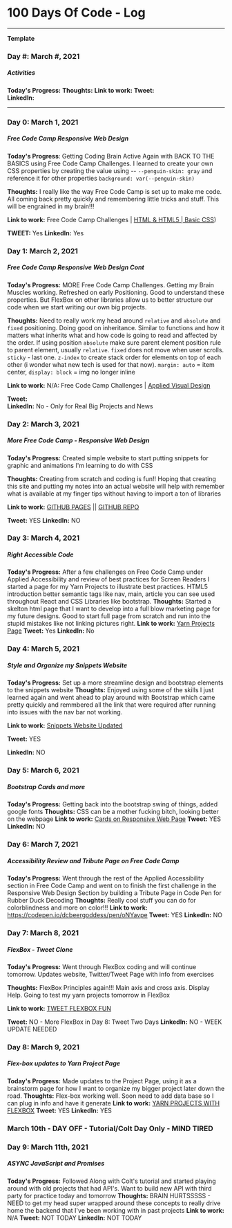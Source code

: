 # 100 Days Of Code - Log

<hr>

**Template**

### Day #: March #, 2021
##### Activities

**Today's Progress:** 
**Thoughts:** 
**Link to work:** 
**Tweet:**  
**LinkedIn:** 

<hr>

### Day 0: March 1, 2021
##### Free Code Camp Responsive Web Design

**Today's Progress**: Getting Coding Brain Active Again with BACK TO THE BASICS using Free Code Camp Challenges. I learned to create your own CSS properties by creating the value using -- `--penguin-skin: gray` and reference it for other properties `background: var(--penguin-skin)`

**Thoughts:** I really like the way Free Code Camp is set up to make me code. All coming back pretty quickly and remembering little tricks and stuff. This will be engrained in my brain!!!

**Link to work:** Free Code Camp Challenges | [HTML & HTML5 | Basic CSS](https://www.freecodecamp.org/learn/responsive-web-design/))

**TWEET:** Yes
**LinkedIn:** Yes

### Day 1: March 2, 2021
##### Free Code Camp Responsive Web Design Cont

**Today's Progress:** MORE Free Code Camp Challenges. Getting my Brain Muscles working. Refreshed on early Positioning. Good to understand these properties. But FlexBox on other libraries allow us to better structure our code when we start writing our own big projects. 

**Thoughts:** Need to really work my head around `relative` and `absolute` and `fixed` positioning. Doing good on inheritance. Similar to functions and how it matters what inherits what and how code is going to read and affected by the order. If using position `absolute` make sure parent element position rule to parent element, usually `relative`. `fixed` does not move when user scrolls. `sticky` - last one. `z-index` to create stack order for elements on top of each other (i wonder what new tech is used for that now). `margin: auto` = item center, `display: block` = img no longer inline

**Link to work:** N/A: Free Code Camp Challenges | [Applied Visual Design](https://www.freecodecamp.org/learn/responsive-web-design/)

**Tweet:**  
**LinkedIn:** No - Only for Real Big Projects and News

### Day 2: March 3, 2021
##### More Free Code Camp - Responsive Web Design

**Today's Progress:** Created simple website to start putting snippets for graphic and animations I'm learning to do with CSS

**Thoughts:** Creating from scratch and coding is fun!! Hoping that creating this site and putting my notes into an actual website will help with remember what is available at my finger tips without having to import a ton of libraries 

**Link to work:** [GITHUB PAGES](https://dcbeergoddess.github.io/free-code-camp-snippets/) || [GITHUB REPO](https://github.com/dcbeergoddess/free-code-camp-snippets)

**Tweet:** YES 
**LinkedIn:** NO

### Day 3: March 4, 2021
##### Right Accessible Code

**Today's Progress:** After a few challenges on Free Code Camp under Applied Accessibility and review of best practices for Screen Readers I started a page for my Yarn Projects to illustrate best practices. HTML5 introduction better semantic tags like nav, main, article you can see used throughout React and CSS Libraries like bootstrap. 
**Thoughts:** Started a skelton html page that I want to develop into a full blow marketing page for my future designs. Good to start full page from scratch and run into the stupid mistakes like not linking pictures right. 
**Link to work:** [Yarn Projects Page](https://dcbeergoddess.github.io/free-code-camp-snippets/pages/accessibility.html)
**Tweet:**  Yes
**LinkedIn:** No

### Day 4: March 5, 2021
##### Style and Organize my Snippets Website

**Today's Progress:** Set up a more streamline design and bootstrap elements to the snippets website
**Thoughts:** Enjoyed using some of the skills I just learned again and went ahead to play around with Bootstrap which came pretty quickly and remmbered all the link that were required after running into issues with the nav bar not working. 

**Link to work:** [Snippets Website Updated](https://dcbeergoddess.github.io/free-code-camp-snippets/)

**Tweet:**  YES

**LinkedIn:** NO

### Day 5: March 6, 2021
##### Bootstrap Cards and more

**Today's Progress:** Getting back into the bootstrap swing of things, added google fonts
**Thoughts:** CSS can be a mother fucking bitch, looking better on the webpage 
**Link to work:** [Cards on Responsive Web Page](file:///Users/dcbeergoddess/Documents/free-code-camp-snippets/pages/responsive-web-design.html)
**Tweet:** YES
**LinkedIn:** NO

### Day 6: March 7, 2021
##### Accessibility Review and Tribute Page on Free Code Camp

**Today's Progress:** Went through the rest of the Applied Accessibility section in Free Code Camp and went on to finish the first challenge in the Responsive Web Design Section by building a Tribute Page in Code Pen for Rubber Duck Decoding 
**Thoughts:** Really cool stuff you can do for colorblindness and more on color!!!
**Link to work:** https://codepen.io/dcbeergoddess/pen/oNYavpe
**Tweet:**  YES
**LinkedIn:** NO

### Day 7: March 8, 2021
##### FlexBox - Tweet Clone

**Today's Progress:** Went through FlexBox coding and will continue tomorrow. Updates website, Twitter/Tweet Page with info from exercises

**Thoughts:** FlexBox Principles again!!! Main axis and cross axis. Display Help. Going to test my yarn projects tomorrow in FlexBox

**Link to work:** [TWEET FLEXBOX FUN](https://dcbeergoddess.github.io/free-code-camp-snippets/pages/twitter.html)

**Tweet:** NO - More FlexBox in Day 8: Tweet Two Days
**LinkedIn:** NO - WEEK UPDATE NEEDED

### Day 8: March 9, 2021
##### Flex-box updates to Yarn Project Page

**Today's Progress:** Made updates to the Project Page, using it as a brainstorm page for how I want to organize my bigger project later down the road. 
**Thoughts:** Flex-box working well. Soon need to add data base so I can plug in info and have it generate
**Link to work:** [YARN PROJECTS WITH FLEXBOX](https://dcbeergoddess.github.io/free-code-camp-snippets/pages/accessibility.html)
**Tweet:** YES
**LinkedIn:** YES

### March 10th - DAY OFF - Tutorial/Colt Day Only - MIND TIRED

### Day 9: March 11th, 2021
##### ASYNC JavaScript and Promises

**Today's Progress:** Followed Along with Colt's tutorial and started playing around with old projects that had API's. Want to build new API with third party for practice today and tomorrow
**Thoughts:** BRAIN HURTSSSSS - NEED to get my head super wrapped around these concepts to really drive home the backend that I've been working with in past projects
**Link to work:** N/A
**Tweet:** NOT TODAY
**LinkedIn:** NOT TODAY



